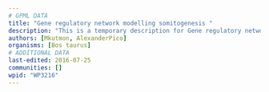 ```yaml
---
# GPML DATA
title: "Gene regulatory network modelling somitogenesis "
description: "This is a temporary description for Gene regulatory network modelling somitogenesis "
authors: [Mkutmon, AlexanderPico]
organisms: [Bos taurus]
# ADDITIONAL DATA
last-edited: 2016-07-25
communities: []
wpid: "WP3216"
---
```

